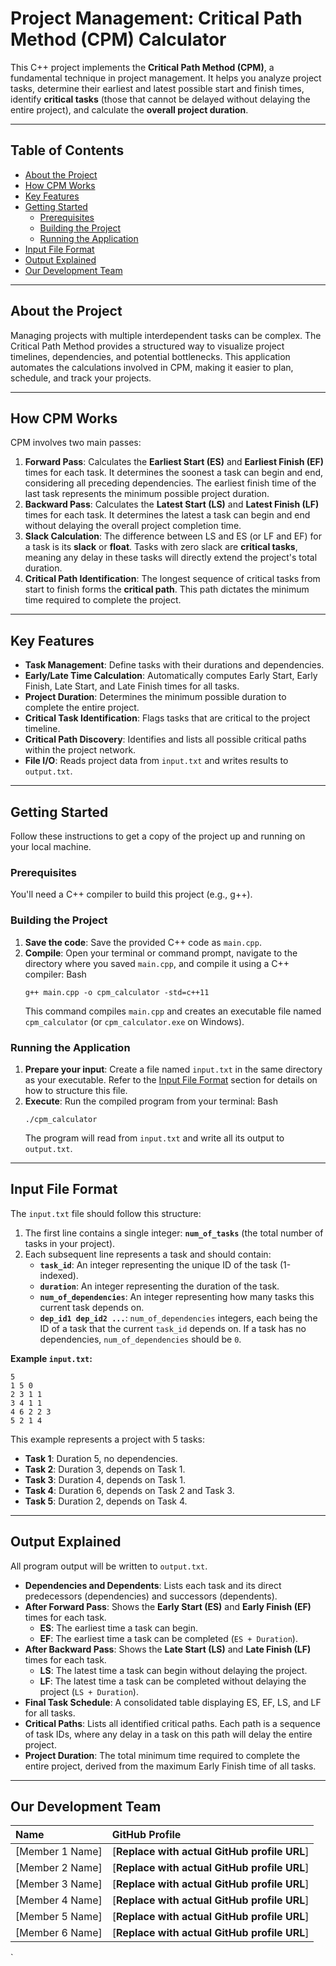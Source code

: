 # Project Management: Critical Path Method (CPM) Calculator

This C++ project implements the **Critical Path Method (CPM)**, a fundamental technique in project management. It helps you analyze project tasks, determine their earliest and latest possible start and finish times, identify **critical tasks** (those that cannot be delayed without delaying the entire project), and calculate the **overall project duration**.

---

## Table of Contents

- [About the Project](#about-the-project)
- [How CPM Works](#how-cpm-works)
- [Key Features](#key-features)
- [Getting Started](#getting-started)
    - [Prerequisites](#prerequisites)
    - [Building the Project](#building-the-project)
    - [Running the Application](#running-the-application)
- [Input File Format](#input-file-format)
- [Output Explained](#output-explained)
- [Our Development Team](#our-development-team)

---

## About the Project

Managing projects with multiple interdependent tasks can be complex. The Critical Path Method provides a structured way to visualize project timelines, dependencies, and potential bottlenecks. This application automates the calculations involved in CPM, making it easier to plan, schedule, and track your projects.

---

## How CPM Works

CPM involves two main passes:

1. **Forward Pass**: Calculates the **Earliest Start (ES)** and **Earliest Finish (EF)** times for each task. It determines the soonest a task can begin and end, considering all preceding dependencies. The earliest finish time of the last task represents the minimum possible project duration.
2. **Backward Pass**: Calculates the **Latest Start (LS)** and **Latest Finish (LF)** times for each task. It determines the latest a task can begin and end without delaying the overall project completion time.
3. **Slack Calculation**: The difference between LS and ES (or LF and EF) for a task is its **slack** or **float**. Tasks with zero slack are **critical tasks**, meaning any delay in these tasks will directly extend the project's total duration.
4. **Critical Path Identification**: The longest sequence of critical tasks from start to finish forms the **critical path**. This path dictates the minimum time required to complete the project.

---

## Key Features

- **Task Management**: Define tasks with their durations and dependencies.
- **Early/Late Time Calculation**: Automatically computes Early Start, Early Finish, Late Start, and Late Finish times for all tasks.
- **Project Duration**: Determines the minimum possible duration to complete the entire project.
- **Critical Task Identification**: Flags tasks that are critical to the project timeline.
- **Critical Path Discovery**: Identifies and lists all possible critical paths within the project network.
- **File I/O**: Reads project data from `input.txt` and writes results to `output.txt`.

---

## Getting Started

Follow these instructions to get a copy of the project up and running on your local machine.

### Prerequisites

You'll need a C++ compiler to build this project (e.g., g++).

### Building the Project

1. **Save the code**: Save the provided C++ code as `main.cpp`.
2. **Compile**: Open your terminal or command prompt, navigate to the directory where you saved `main.cpp`, and compile it using a C++ compiler:
    Bash
    ```
    g++ main.cpp -o cpm_calculator -std=c++11
    ```
    This command compiles `main.cpp` and creates an executable file named `cpm_calculator` (or `cpm_calculator.exe` on Windows).
    

### Running the Application

1. **Prepare your input**: Create a file named `input.txt` in the same directory as your executable. Refer to the [Input File Format](https://www.google.com/search?q=%23input-file-format) section for details on how to structure this file.
2. **Execute**: Run the compiled program from your terminal:
    Bash
    ```
    ./cpm_calculator
    ```
    The program will read from `input.txt` and write all its output to `output.txt`.

---

## Input File Format

The `input.txt` file should follow this structure:

1. The first line contains a single integer: **`num_of_tasks`** (the total number of tasks in your project).
2. Each subsequent line represents a task and should contain:
    - **`task_id`**: An integer representing the unique ID of the task (1-indexed).
    - **`duration`**: An integer representing the duration of the task.
    - **`num_of_dependencies`**: An integer representing how many tasks this current task depends on.
    - **`dep_id1 dep_id2 ...`**: `num_of_dependencies` integers, each being the ID of a task that the current `task_id` depends on. If a task has no dependencies, `num_of_dependencies` should be `0`.

**Example `input.txt`:**

```
5
1 5 0
2 3 1 1
3 4 1 1
4 6 2 2 3
5 2 1 4
```

This example represents a project with 5 tasks:

- **Task 1**: Duration 5, no dependencies.
- **Task 2**: Duration 3, depends on Task 1.
- **Task 3**: Duration 4, depends on Task 1.
- **Task 4**: Duration 6, depends on Task 2 and Task 3.
- **Task 5**: Duration 2, depends on Task 4.

---

## Output Explained

All program output will be written to `output.txt`.

- **Dependencies and Dependents**: Lists each task and its direct predecessors (dependencies) and successors (dependents).
- **After Forward Pass**: Shows the **Early Start (ES)** and **Early Finish (EF)** times for each task.
    - **ES**: The earliest time a task can begin.
    - **EF**: The earliest time a task can be completed (`ES + Duration`).
- **After Backward Pass**: Shows the **Late Start (LS)** and **Late Finish (LF)** times for each task.
    - **LS**: The latest time a task can begin without delaying the project.
    - **LF**: The latest time a task can be completed without delaying the project (`LS + Duration`).
- **Final Task Schedule**: A consolidated table displaying ES, EF, LS, and LF for all tasks.
- **Critical Paths**: Lists all identified critical paths. Each path is a sequence of task IDs, where any delay in a task on this path will delay the entire project.
- **Project Duration**: The total minimum time required to complete the entire project, derived from the maximum Early Finish time of all tasks.

---

## Our Development Team

| Name            | GitHub Profile                               |
| :-------------- | :------------------------------------------- |
| [Member 1 Name] | [**Replace with actual GitHub profile URL**] |
| [Member 2 Name] | [**Replace with actual GitHub profile URL**] |
| [Member 3 Name] | [**Replace with actual GitHub profile URL**] |
| [Member 4 Name] | [**Replace with actual GitHub profile URL**] |
| [Member 5 Name] | [**Replace with actual GitHub profile URL**] |
| [Member 6 Name] | [**Replace with actual GitHub profile URL**] |
`